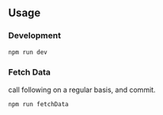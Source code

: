 ## Usage

### Development

```sh
npm run dev
```

### Fetch Data

call following on a regular basis, and commit.

```sh
npm run fetchData
```
